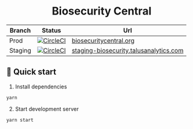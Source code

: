 <h1 align="center">
  Biosecurity Central
</h1>

| Branch  | Status                                                                                                                                                                                                                                                                                     | Url                                                                                       |
| ------- | ------------------------------------------------------------------------------------------------------------------------------------------------------------------------------------------------------------------------------------------------------------------------------------------ | ----------------------------------------------------------------------------------------- |
| Prod    | [![CircleCI](https://dl.circleci.com/status-badge/img/gh/talus-analytics-bus/biosecurity-library/tree/prod.svg?style=svg&circle-token=6b8c304f660fc23bf6f01234a4b0fbe32f419c39)](https://dl.circleci.com/status-badge/redirect/gh/talus-analytics-bus/biosecurity-library/tree/prod)       | [biosecuritycentral.org](https://www.biosecuritycentral.org/)                             |
| Staging | [![CircleCI](https://dl.circleci.com/status-badge/img/gh/talus-analytics-bus/biosecurity-library/tree/staging.svg?style=svg&circle-token=6b8c304f660fc23bf6f01234a4b0fbe32f419c39)](https://dl.circleci.com/status-badge/redirect/gh/talus-analytics-bus/biosecurity-library/tree/staging) | [staging-biosecurity.talusanalytics.com](https://staging-biosecurity.talusanalytics.com/) |

## 🚀 Quick start

1. Install dependencies

```
yarn
```

2. Start development server

```
yarn start
```
